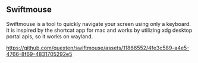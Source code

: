 ## Swiftmouse

Swiftmouse is a tool to quickly navigate your screen using only a keyboard. It is inspired by the shortcat app for mac and works by utilizing xdg desktop portal apis, so it works on wayland.

https://github.com/quexten/swiftmouse/assets/11866552/4fe3c589-a4e5-4766-8f69-4831705292e5
